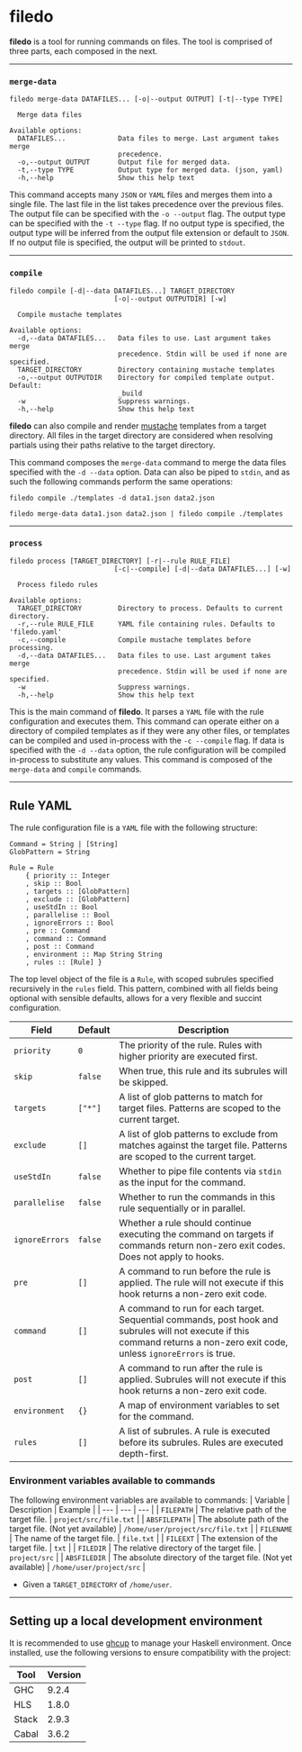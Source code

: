 # filedo

**filedo** is a tool for running commands on files. The tool is comprised of three parts, each composed in the next.

---
### `merge-data`
```
filedo merge-data DATAFILES... [-o|--output OUTPUT] [-t|--type TYPE]

  Merge data files

Available options:
  DATAFILES...             Data files to merge. Last argument takes merge
                           precedence.
  -o,--output OUTPUT       Output file for merged data.
  -t,--type TYPE           Output type for merged data. (json, yaml)
  -h,--help                Show this help text
``` 
This command accepts many `JSON` or `YAML` files and merges them into a single file. The last file in the list takes precedence over the previous files. The output file can be specified with the `-o --output` flag. The output type can be specified with the `-t --type` flag. If no output type is specified, the output type will be inferred from the output file extension or default to `JSON`. If no output file is specified, the output will be printed to `stdout`.

---
### `compile`
```
filedo compile [-d|--data DATAFILES...] TARGET_DIRECTORY 
                          [-o|--output OUTPUTDIR] [-w]

  Compile mustache templates

Available options:
  -d,--data DATAFILES...   Data files to use. Last argument takes merge
                           precedence. Stdin will be used if none are specified.
  TARGET_DIRECTORY         Directory containing mustache templates
  -o,--output OUTPUTDIR    Directory for compiled template output. Default:
                           _build
  -w                       Suppress warnings.
  -h,--help                Show this help text
```
**filedo** can also compile and render [mustache](https://mustache.github.io/mustache.5.html) templates from a target directory. All files in the target directory are considered when resolving partials using their paths relative to the target directory.

This command composes the `merge-data` command to merge the data files specified with the `-d --data` option. Data can also be piped to `stdin`, and as such the following commands perform the same operations:
```
filedo compile ./templates -d data1.json data2.json

filedo merge-data data1.json data2.json | filedo compile ./templates
```
---
### `process`
```
filedo process [TARGET_DIRECTORY] [-r|--rule RULE_FILE] 
                          [-c|--compile] [-d|--data DATAFILES...] [-w]

  Process filedo rules

Available options:
  TARGET_DIRECTORY         Directory to process. Defaults to current directory.
  -r,--rule RULE_FILE      YAML file containing rules. Defaults to 'filedo.yaml'
  -c,--compile             Compile mustache templates before processing.
  -d,--data DATAFILES...   Data files to use. Last argument takes merge
                           precedence. Stdin will be used if none are specified.
  -w                       Suppress warnings.
  -h,--help                Show this help text
```
This is the main command of **filedo**. It parses a `YAML` file with the rule configuration and executes them. This command can operate either on a directory of compiled templates as if they were any other files, or templates can be compiled and used in-process with the `-c --compile` flag. If data is specified with the `-d --data` option, the rule configuration will be compiled in-process to substitute any values. This command is composed of the `merge-data` and `compile` commands.

---
## Rule YAML
The rule configuration file is a `YAML` file with the following structure:
```
Command = String | [String]
GlobPattern = String

Rule = Rule 
    { priority :: Integer
    , skip :: Bool
    , targets :: [GlobPattern]
    , exclude :: [GlobPattern]
    , useStdIn :: Bool
    , parallelise :: Bool
    , ignoreErrors :: Bool
    , pre :: Command
    , command :: Command
    , post :: Command
    , environment :: Map String String
    , rules :: [Rule] }
```
The top level object of the file is a `Rule`, with scoped subrules specified recursively in the `rules` field. This pattern, combined with all fields being optional with sensible defaults, allows for a very flexible and succint configuration.

| Field | Default | Description |
| --- | --- | --- |
| `priority` | `0` | The priority of the rule. Rules with higher priority are executed first. |
| `skip` | `false` | When true, this rule and its subrules will be skipped. |
| `targets` | `["*"]` | A list of glob patterns to match for target files. Patterns are scoped to the current target. |
| `exclude` | `[]` | A list of glob patterns to exclude from matches against the target file. Patterns are scoped to the current target. |
| `useStdIn` | `false` | Whether to pipe file contents via `stdin` as the input for the command. |
| `parallelise` | `false` | Whether to run the commands in this rule sequentially or in parallel. |
| `ignoreErrors` | `false` | Whether a rule should continue executing the command on targets if commands return non-zero exit codes. Does not apply to hooks. |
| `pre` | `[]` | A command to run before the rule is applied. The rule will not execute if this hook returns a non-zero exit code. |
| `command` | `[]` | A command to run for each target. Sequential commands, post hook and subrules will not execute if this command returns a non-zero exit code, unless `ignoreErrors` is true. |
| `post` | `[]` | A command to run after the rule is applied. Subrules will not execute if this hook returns a non-zero exit code. |
| `environment` | `{}` | A map of environment variables to set for the command. |
| `rules` | `[]` | A list of subrules. A rule is executed before its subrules. Rules are executed depth-first. |

### Environment variables available to commands
The following environment variables are available to commands:
| Variable | Description | Example |
| --- | --- | --- |
| `FILEPATH` | The relative path of the target file. | `project/src/file.txt` |
| `ABSFILEPATH` | The absolute path of the target file. (Not yet available) | `/home/user/project/src/file.txt` |
| `FILENAME` | The name of the target file. | `file.txt` |
| `FILEEXT` | The extension of the target file. | `txt` |
| `FILEDIR` | The relative directory of the target file. | `project/src` |
| `ABSFILEDIR` | The absolute directory of the target file. (Not yet available) | `/home/user/project/src` |
* Given a `TARGET_DIRECTORY` of `/home/user`.

---
## Setting up a local development environment

It is recommended to use [ghcup](https://www.haskell.org/ghcup/) to manage your Haskell environment. Once installed, use the following versions to ensure compatibility with the project:

| Tool | Version |
| --- | --- |
| GHC | 9.2.4 |
| HLS | 1.8.0 |
| Stack | 2.9.3 |
| Cabal | 3.6.2 |
